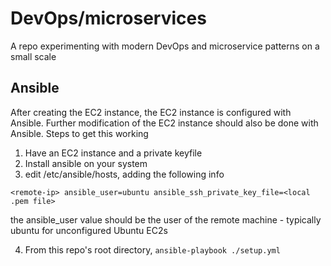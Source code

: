 # DevOps/microservices

A repo experimenting with modern DevOps and microservice patterns on a small scale

## Ansible
After creating the EC2 instance, the EC2 instance is configured with Ansible. Further modification of the EC2 instance should also be done with Ansible. Steps to get this working

1. Have an EC2 instance and a private keyfile
2. Install ansible on your system
3. edit /etc/ansible/hosts, adding the following info

```
<remote-ip> ansible_user=ubuntu ansible_ssh_private_key_file=<local .pem file>
```

the ansible_user value should be the user of the remote machine - typically ubuntu for unconfigured Ubuntu EC2s

4. From this repo's root directory, `ansible-playbook ./setup.yml` 

